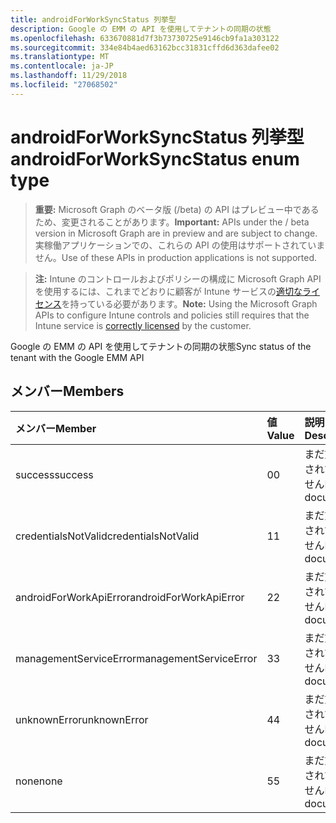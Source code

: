 ```yaml
---
title: androidForWorkSyncStatus 列挙型
description: Google の EMM の API を使用してテナントの同期の状態
ms.openlocfilehash: 633670881d7f3b73730725e9146cb9fa1a303122
ms.sourcegitcommit: 334e84b4aed63162bcc31831cffd6d363dafee02
ms.translationtype: MT
ms.contentlocale: ja-JP
ms.lasthandoff: 11/29/2018
ms.locfileid: "27068502"
---
```

# <a name="androidforworksyncstatus-enum-type"></a><span data-ttu-id="c7410-103">androidForWorkSyncStatus 列挙型</span><span class="sxs-lookup"><span data-stu-id="c7410-103">androidForWorkSyncStatus enum type</span></span>

> <span data-ttu-id="c7410-104">**重要:** Microsoft Graph のベータ版 (/beta) の API はプレビュー中であるため、変更されることがあります。</span><span class="sxs-lookup"><span data-stu-id="c7410-104">**Important:** APIs under the / beta version in Microsoft Graph are in preview and are subject to change.</span></span> <span data-ttu-id="c7410-105">実稼働アプリケーションでの、これらの API の使用はサポートされていません。</span><span class="sxs-lookup"><span data-stu-id="c7410-105">Use of these APIs in production applications is not supported.</span></span>

> <span data-ttu-id="c7410-106">**注:** Intune のコントロールおよびポリシーの構成に Microsoft Graph API を使用するには、これまでどおりに顧客が Intune サービスの[適切なライセンス](https://go.microsoft.com/fwlink/?linkid=839381)を持っている必要があります。</span><span class="sxs-lookup"><span data-stu-id="c7410-106">**Note:** Using the Microsoft Graph APIs to configure Intune controls and policies still requires that the Intune service is [correctly licensed](https://go.microsoft.com/fwlink/?linkid=839381) by the customer.</span></span>

<span data-ttu-id="c7410-107">Google の EMM の API を使用してテナントの同期の状態</span><span class="sxs-lookup"><span data-stu-id="c7410-107">Sync status of the tenant with the Google EMM API</span></span>
## <a name="members"></a><span data-ttu-id="c7410-108">メンバー</span><span class="sxs-lookup"><span data-stu-id="c7410-108">Members</span></span>
|<span data-ttu-id="c7410-109">メンバー</span><span class="sxs-lookup"><span data-stu-id="c7410-109">Member</span></span>|<span data-ttu-id="c7410-110">値</span><span class="sxs-lookup"><span data-stu-id="c7410-110">Value</span></span>|<span data-ttu-id="c7410-111">説明</span><span class="sxs-lookup"><span data-stu-id="c7410-111">Description</span></span>|
|:---|:---|:---|
|<span data-ttu-id="c7410-112">success</span><span class="sxs-lookup"><span data-stu-id="c7410-112">success</span></span>|<span data-ttu-id="c7410-113">0</span><span class="sxs-lookup"><span data-stu-id="c7410-113">0</span></span>|<span data-ttu-id="c7410-114">まだ文書化されていません</span><span class="sxs-lookup"><span data-stu-id="c7410-114">Not yet documented</span></span>|
|<span data-ttu-id="c7410-115">credentialsNotValid</span><span class="sxs-lookup"><span data-stu-id="c7410-115">credentialsNotValid</span></span>|<span data-ttu-id="c7410-116">1</span><span class="sxs-lookup"><span data-stu-id="c7410-116">1</span></span>|<span data-ttu-id="c7410-117">まだ文書化されていません</span><span class="sxs-lookup"><span data-stu-id="c7410-117">Not yet documented</span></span>|
|<span data-ttu-id="c7410-118">androidForWorkApiError</span><span class="sxs-lookup"><span data-stu-id="c7410-118">androidForWorkApiError</span></span>|<span data-ttu-id="c7410-119">2</span><span class="sxs-lookup"><span data-stu-id="c7410-119">2</span></span>|<span data-ttu-id="c7410-120">まだ文書化されていません</span><span class="sxs-lookup"><span data-stu-id="c7410-120">Not yet documented</span></span>|
|<span data-ttu-id="c7410-121">managementServiceError</span><span class="sxs-lookup"><span data-stu-id="c7410-121">managementServiceError</span></span>|<span data-ttu-id="c7410-122">3</span><span class="sxs-lookup"><span data-stu-id="c7410-122">3</span></span>|<span data-ttu-id="c7410-123">まだ文書化されていません</span><span class="sxs-lookup"><span data-stu-id="c7410-123">Not yet documented</span></span>|
|<span data-ttu-id="c7410-124">unknownError</span><span class="sxs-lookup"><span data-stu-id="c7410-124">unknownError</span></span>|<span data-ttu-id="c7410-125">4</span><span class="sxs-lookup"><span data-stu-id="c7410-125">4</span></span>|<span data-ttu-id="c7410-126">まだ文書化されていません</span><span class="sxs-lookup"><span data-stu-id="c7410-126">Not yet documented</span></span>|
|<span data-ttu-id="c7410-127">none</span><span class="sxs-lookup"><span data-stu-id="c7410-127">none</span></span>|<span data-ttu-id="c7410-128">5</span><span class="sxs-lookup"><span data-stu-id="c7410-128">5</span></span>|<span data-ttu-id="c7410-129">まだ文書化されていません</span><span class="sxs-lookup"><span data-stu-id="c7410-129">Not yet documented</span></span>|





